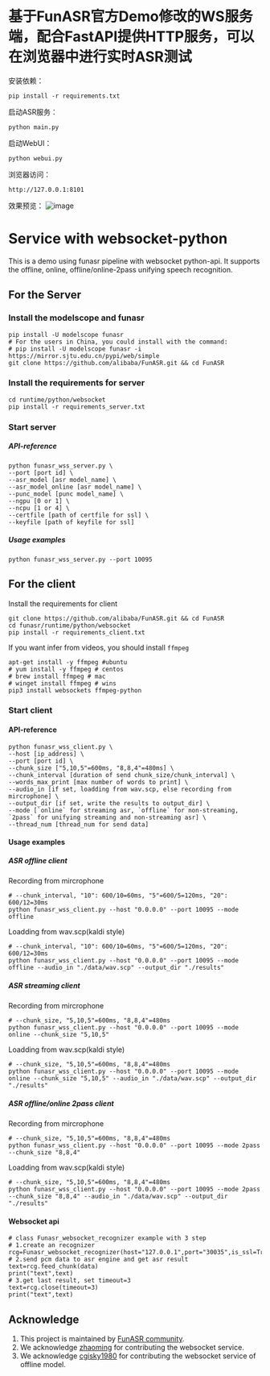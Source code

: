 # 基于FunASR官方Demo修改的WS服务端，配合FastAPI提供HTTP服务，可以在浏览器中进行实时ASR测试

安装依赖：
```shell
pip install -r requirements.txt
```

启动ASR服务：
```shell
python main.py
```

启动WebUI：
```shell
python webui.py
```


浏览器访问：
```shell
http://127.0.0.1:8101
```

效果预览：
![image](https://github.com/user-attachments/assets/56628b48-65de-454d-b941-7eb6432f347c)



# Service with websocket-python

This is a demo using funasr pipeline with websocket python-api. It supports the offline, online, offline/online-2pass unifying speech recognition. 

## For the Server

### Install the modelscope and funasr

```shell
pip install -U modelscope funasr
# For the users in China, you could install with the command:
# pip install -U modelscope funasr -i https://mirror.sjtu.edu.cn/pypi/web/simple
git clone https://github.com/alibaba/FunASR.git && cd FunASR
```

### Install the requirements for server

```shell
cd runtime/python/websocket
pip install -r requirements_server.txt
```

### Start server

##### API-reference
```shell
python funasr_wss_server.py \
--port [port id] \
--asr_model [asr model_name] \
--asr_model_online [asr model_name] \
--punc_model [punc model_name] \
--ngpu [0 or 1] \
--ncpu [1 or 4] \
--certfile [path of certfile for ssl] \
--keyfile [path of keyfile for ssl] 
```
##### Usage examples
```shell
python funasr_wss_server.py --port 10095
```

## For the client

Install the requirements for client
```shell
git clone https://github.com/alibaba/FunASR.git && cd FunASR
cd funasr/runtime/python/websocket
pip install -r requirements_client.txt
```
If you want infer from videos, you should install `ffmpeg`
```shell
apt-get install -y ffmpeg #ubuntu
# yum install -y ffmpeg # centos
# brew install ffmpeg # mac
# winget install ffmpeg # wins
pip3 install websockets ffmpeg-python
```

### Start client
#### API-reference
```shell
python funasr_wss_client.py \
--host [ip_address] \
--port [port id] \
--chunk_size ["5,10,5"=600ms, "8,8,4"=480ms] \
--chunk_interval [duration of send chunk_size/chunk_interval] \
--words_max_print [max number of words to print] \
--audio_in [if set, loadding from wav.scp, else recording from mircrophone] \
--output_dir [if set, write the results to output_dir] \
--mode [`online` for streaming asr, `offline` for non-streaming, `2pass` for unifying streaming and non-streaming asr] \
--thread_num [thread_num for send data]
```

#### Usage examples
##### ASR offline client
Recording from mircrophone
```shell
# --chunk_interval, "10": 600/10=60ms, "5"=600/5=120ms, "20": 600/12=30ms
python funasr_wss_client.py --host "0.0.0.0" --port 10095 --mode offline
```
Loadding from wav.scp(kaldi style)
```shell
# --chunk_interval, "10": 600/10=60ms, "5"=600/5=120ms, "20": 600/12=30ms
python funasr_wss_client.py --host "0.0.0.0" --port 10095 --mode offline --audio_in "./data/wav.scp" --output_dir "./results"
```

##### ASR streaming client
Recording from mircrophone
```shell
# --chunk_size, "5,10,5"=600ms, "8,8,4"=480ms
python funasr_wss_client.py --host "0.0.0.0" --port 10095 --mode online --chunk_size "5,10,5"
```
Loadding from wav.scp(kaldi style)
```shell
# --chunk_size, "5,10,5"=600ms, "8,8,4"=480ms
python funasr_wss_client.py --host "0.0.0.0" --port 10095 --mode online --chunk_size "5,10,5" --audio_in "./data/wav.scp" --output_dir "./results"
```

##### ASR offline/online 2pass client
Recording from mircrophone
```shell
# --chunk_size, "5,10,5"=600ms, "8,8,4"=480ms
python funasr_wss_client.py --host "0.0.0.0" --port 10095 --mode 2pass --chunk_size "8,8,4"
```
Loadding from wav.scp(kaldi style)
```shell
# --chunk_size, "5,10,5"=600ms, "8,8,4"=480ms
python funasr_wss_client.py --host "0.0.0.0" --port 10095 --mode 2pass --chunk_size "8,8,4" --audio_in "./data/wav.scp" --output_dir "./results"
```

#### Websocket api
```shell
# class Funasr_websocket_recognizer example with 3 step
# 1.create an recognizer 
rcg=Funasr_websocket_recognizer(host="127.0.0.1",port="30035",is_ssl=True,mode="2pass")
# 2.send pcm data to asr engine and get asr result
text=rcg.feed_chunk(data)
print("text",text)
# 3.get last result, set timeout=3
text=rcg.close(timeout=3)
print("text",text)
```

## Acknowledge
1. This project is maintained by [FunASR community](https://github.com/alibaba-damo-academy/FunASR).
2. We acknowledge [zhaoming](https://github.com/zhaomingwork/FunASR/tree/fix_bug_for_python_websocket) for contributing the websocket service.
3. We acknowledge [cgisky1980](https://github.com/cgisky1980/FunASR) for contributing the websocket service of offline model.
